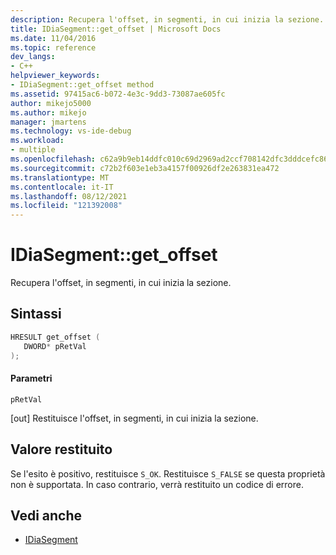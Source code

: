 ```yaml
---
description: Recupera l'offset, in segmenti, in cui inizia la sezione.
title: IDiaSegment::get_offset | Microsoft Docs
ms.date: 11/04/2016
ms.topic: reference
dev_langs:
- C++
helpviewer_keywords:
- IDiaSegment::get_offset method
ms.assetid: 97415ac6-b072-4e3c-9dd3-73087ae605fc
author: mikejo5000
ms.author: mikejo
manager: jmartens
ms.technology: vs-ide-debug
ms.workload:
- multiple
ms.openlocfilehash: c62a9b9eb14ddfc010c69d2969ad2ccf708142dfc3dddcefc86949aa3e4ebda0
ms.sourcegitcommit: c72b2f603e1eb3a4157f00926df2e263831ea472
ms.translationtype: MT
ms.contentlocale: it-IT
ms.lasthandoff: 08/12/2021
ms.locfileid: "121392008"
---
```

# <a name="idiasegmentget_offset"></a>IDiaSegment::get_offset
Recupera l'offset, in segmenti, in cui inizia la sezione.

## <a name="syntax"></a>Sintassi

```C++
HRESULT get_offset ( 
   DWORD* pRetVal
);
```

#### <a name="parameters"></a>Parametri
 `pRetVal`

[out] Restituisce l'offset, in segmenti, in cui inizia la sezione.

## <a name="return-value"></a>Valore restituito
 Se l'esito è positivo, restituisce `S_OK`. Restituisce `S_FALSE` se questa proprietà non è supportata. In caso contrario, verrà restituito un codice di errore.

## <a name="see-also"></a>Vedi anche
- [IDiaSegment](../../debugger/debug-interface-access/idiasegment.md)
